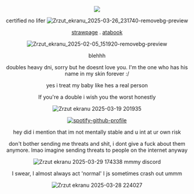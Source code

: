 <div align="center">

![](https://komarev.com/ghpvc/?username=HAAVVIIKK&color=red)

certified no lifer
![Zrzut_ekranu_2025-03-26_231740-removebg-preview](https://github.com/user-attachments/assets/1722c6f3-c590-4848-b085-6cadc454a8ec)



[strawpage](https://kenshisunderageboytoy.straw.page) . [atabook](https://dexter.atabook.org/)
<div align="center">

![Zrzut_ekranu_2025-02-05_151920-removebg-preview](https://github.com/user-attachments/assets/ce332f7f-06c6-447d-b621-553b907b5f5e)

blehhh 

doubles heavy dni, sorry but he doesnt love you. I'm the one who has his name in my skin forever :/

yes i treat my baby like hes a real person 

If you're a double i wish you the worst honestly 

![Zrzut ekranu 2025-03-19 201935](https://github.com/user-attachments/assets/62df55a2-31d7-4e54-b748-8777c5194590)

[![spotify-github-profile](https://spotify-github-profile.kittinanx.com/api/view?uid=2fpbyqhbp1iqlscxltee4w0k3&cover_image=true&theme=novatorem&show_offline=false&background_color=ac1634&interchange=false&bar_color=ff0000&bar_color_cover=true)](https://github.com/kittinan/spotify-github-profile)

hey did i mention that im not mentally stable and u int at ur own risk

don't bother sending me threats and shit, i dont give a fuck about them anymore. lmao imagine sending threats to people on the internet anyway


![Zrzut ekranu 2025-03-29 174338](https://github.com/user-attachments/assets/657a541e-987c-467d-bf6a-03e413ee044b)
mmmy discord

I swear, I almost always act 'normal' I js sometimes crash out ummm


![Zrzut ekranu 2025-03-28 224027](https://github.com/user-attachments/assets/bd214d6e-682d-46aa-916f-871909a0e574)
